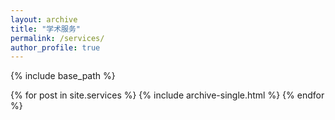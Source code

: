 ```yaml
---
layout: archive
title: "学术服务"
permalink: /services/
author_profile: true
---
```


{% include base_path %}


{% for post in site.services %}
  {% include archive-single.html %}
{% endfor %}

